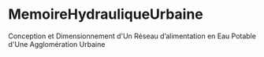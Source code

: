 # MemoireHydrauliqueUrbaine
Conception et Dimensionnement d'Un Réseau d’alimentation en Eau Potable d'Une Agglomération Urbaine
